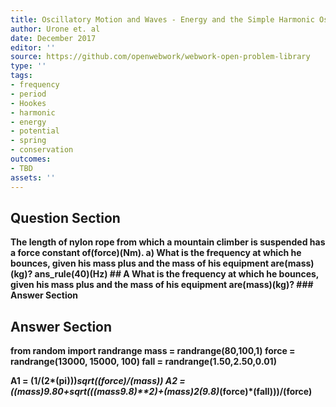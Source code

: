 ```yaml
---
title: Oscillatory Motion and Waves - Energy and the Simple Harmonic Oscillator
author: Urone et. al
date: December 2017
editor: ''
source: https://github.com/openwebwork/webwork-open-problem-library
type: ''
tags:
- frequency
- period
- Hookes
- harmonic
- energy
- potential
- spring
- conservation
outcomes:
- TBD
assets: ''
---
```


## Question Section 

<b>
The length of nylon rope from which a mountain climber is suspended has a force constant of(force)(Nm).
a) What is the frequency at which he bounces, given his mass plus and the mass of his equipment are(mass)(kg)?
ans_rule(40)(Hz)
## A
What is the frequency at which he bounces, given his mass plus and the mass of his equipment are(mass)(kg)?
### Answer Section


## Answer Section

from random import randrange
mass = randrange(80,100,1)
force = randrange(13000, 15000, 100) 
fall = randrange(1.50,2.50,0.01)

A1 = (1/(2*(pi)))*sqrt((force)/(mass))
A2 = ((mass)*9.80+sqrt(((mass*9.8)**2)+(mass)*2*(9.8)*(force)*(fall)))/(force)